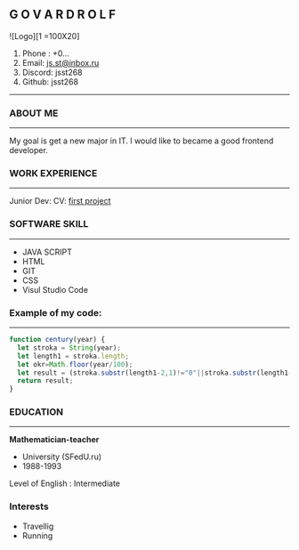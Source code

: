 
## G  O  V  A  R  D             R  O  L  F
![Logo][1 =100X20]

1. Phone :   +0... 
2. Email:    js.st@inbox.ru
3. Discord:  jsst268 
4. Github:   jsst268

------------------------------------------------------------------------------------
### **ABOUT ME**
------------------------------------------------------------------------------------
My goal is  get a new major in IT. I would like to became a good frontend developer.

### **WORK EXPERIENCE**
-------------------------------   -----------------------------------------------------
Junior Dev: CV: [first project](https://jsst268.github.io/rsschool-cv/cv)

### **SOFTWARE SKILL**
------------------------------------------------------------------------------------
* JAVA SCRIPT     
* HTML            
* GIT
* CSS
* Visul Studio Code   

### **Example of my code:** 
------------------------------------------------------------------------------------
```javascript
function century(year) {
  let stroka = String(year);
  let length1 = stroka.length;
  let okr=Math.floor(year/100);
  let result = (stroka.substr(length1-2,1)!="0"||stroka.substr(length1-1,1)!="0")? okr+1: okr ;
  return result;
}
```
### **EDUCATION** 
------------------------------------------------------------------------------------
**Mathematician-teacher**
* University (SFedU.ru) 
* 1988-1993

Level of English : Intermediate

### **Interests**
* Travellig     
* Running   

[1]: https://github.com/jsst268/rsschool-cv/blob/gh-pages/govardrolf.jpg "just now like this"